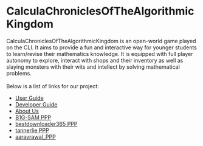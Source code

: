 # CalculaChroniclesOfTheAlgorithmicKingdom

CalculaChroniclesOfTheAlgorithmicKingdom is an open-world game played on the CLI. It aims to provide a fun and interactive
way for younger students to learn/revise their mathematics knowledge. It is equipped with full player autonomy to explore,
interact with shops and their inventory as well as slaying monsters with their wits and intellect by solving mathematical problems. <br>
<br>
Below is a list of links for our project:
* [User Guide](UserGuide.md)
* [Developer Guide](DeveloperGuide.md)
* [About Us](AboutUs.md)
* [B1G-SAM PPP](team/b1g-sam.md)
* [bestdownloader365 PPP](team/bestdownloader365.md)
* [tannerlie PPP](team/tannerlie.md)
* [aaravrawal_PPP](team/aaravrawal.md)
